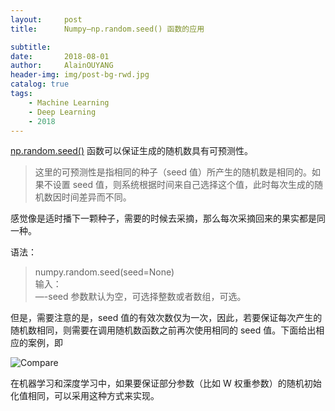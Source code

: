 ```yaml
---
layout:     post
title:      Numpy—np.random.seed() 函数的应用

subtitle:   
date:       2018-08-01
author:     AlainOUYANG
header-img: img/post-bg-rwd.jpg
catalog: true
tags:
    - Machine Learning
    - Deep Learning
    - 2018
---
```


[np.random.seed()](https://docs.scipy.org/doc/numpy/reference/generated/numpy.random.seed.html) 函数可以保证生成的随机数具有可预测性。

> 这里的可预测性是指相同的种子（seed 值）所产生的随机数是相同的。如果不设置 seed 值，则系统根据时间来自己选择这个值，此时每次生成的随机数因时间差异而不同。

感觉像是适时播下一颗种子，需要的时候去采摘，那么每次采摘回来的果实都是同一种。

语法：

> numpy.random.seed(seed=None)  
输入：  
—-seed 参数默认为空，可选择整数或者数组，可选。

但是，需要注意的是，seed 值的有效次数仅为一次，因此，若要保证每次产生的随机数相同，则需要在调用随机数函数之前再次使用相同的 seed 值。下面给出相应的案例，即

![Compare](https://ws1.sinaimg.cn/large/0069RVTdgy1ftu7yanwjyj30ul08e0un.jpg)

在机器学习和深度学习中，如果要保证部分参数（比如 W 权重参数）的随机初始化值相同，可以采用这种方式来实现。
